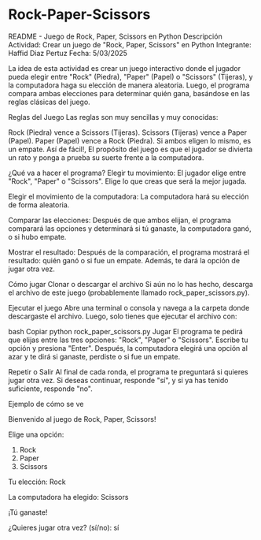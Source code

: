 # Rock-Paper-Scissors
README - Juego de Rock, Paper, Scissors en Python
Descripción
Actividad: Crear un juego de "Rock, Paper, Scissors" en Python
Integrante: Haffid Diaz Pertuz
Fecha: 5/03/2025

La idea de esta actividad es crear un juego interactivo donde el jugador pueda elegir entre "Rock" (Piedra), "Paper" (Papel) o "Scissors" (Tijeras), y la computadora haga su elección de manera aleatoria. Luego, el programa compara ambas elecciones para determinar quién gana, basándose en las reglas clásicas del juego.





Reglas del Juego
Las reglas son muy sencillas y muy conocidas:

Rock (Piedra) vence a Scissors (Tijeras).
Scissors (Tijeras) vence a Paper (Papel).
Paper (Papel) vence a Rock (Piedra).
Si ambos eligen lo mismo, es un empate.
Así de fácil!, El propósito del juego es que el jugador se divierta un rato y ponga a prueba su suerte frente a la computadora.






¿Qué va a hacer el programa?
Elegir tu movimiento:
El jugador elige entre "Rock", "Paper" o "Scissors". Elige lo que creas que será la mejor jugada.

Elegir el movimiento de la computadora:
La computadora hará su elección de forma aleatoria.

Comparar las elecciones:
Después de que ambos elijan, el programa comparará las opciones y determinará si tú ganaste, la computadora ganó, o si hubo empate.

Mostrar el resultado:
Después de la comparación, el programa mostrará el resultado: quién ganó o si fue un empate. Además, te dará la opción de jugar otra vez.






Cómo jugar
Clonar o descargar el archivo
Si aún no lo has hecho, descarga el archivo de este juego (probablemente llamado rock_paper_scissors.py).

Ejecutar el juego
Abre una terminal o consola y navega a la carpeta donde descargaste el archivo. Luego, solo tienes que ejecutar el archivo con:

bash
Copiar
python rock_paper_scissors.py
Jugar
El programa te pedirá que elijas entre las tres opciones: "Rock", "Paper" o "Scissors". Escribe tu opción y presiona "Enter". Después, la computadora elegirá una opción al azar y te dirá si ganaste, perdiste o si fue un empate.

Repetir o Salir
Al final de cada ronda, el programa te preguntará si quieres jugar otra vez. Si deseas continuar, responde "sí", y si ya has tenido suficiente, responde "no".






Ejemplo de cómo se ve

Bienvenido al juego de Rock, Paper, Scissors!

Elige una opción:
1. Rock
2. Paper
3. Scissors

Tu elección: Rock

La computadora ha elegido: Scissors

¡Tú ganaste!

¿Quieres jugar otra vez? (sí/no): sí

